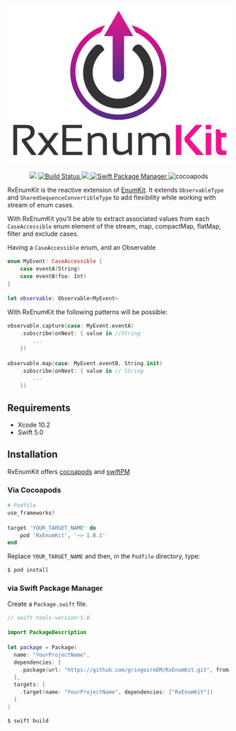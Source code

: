 <p align="center">
    <img src="./RxEnumKit.png" alt="RxEnumKit"/>
</p>

<p align="center">
    <img src="https://img.shields.io/badge/Swift-5.0-orange.svg" />
    <a href="https://travis-ci.org/gringoireDM/RxEnumKit">
        <img src="https://travis-ci.org/gringoireDM/RxEnumKit.svg?branch=master" alt="Build Status" />
    </a>
    <a href="https://codecov.io/gh/gringoireDM/RxEnumKit">
        <img src="https://codecov.io/gh/gringoireDM/RxEnumKit/branch/master/graph/badge.svg" />
    </a>
    <a href="https://swift.org/package-manager">
        <img src="https://img.shields.io/badge/swiftPM-compatible-brightgreen.svg?style=flat" alt="Swift Package Manager" />
    </a>
    <img src="https://cocoapod-badges.herokuapp.com/v/RxEnumKit/badge.png" alt="cocoapods" />
</p>

RxEnumKit is the reactive extension of [EnumKit](https://github.com/gringoireDM/EnumKit.git). It extends `ObservableType` and `SharedSequenceConvertibleType` to add flexibility while working with stream of enum cases.

With RxEnumKit you'll be able to extract associated values from each `CaseAccessible` enum element of the stream, map, compactMap, flatMap, filter and exclude cases.

Having a `CaseAccessible` enum, and an Observable

```swift
enum MyEvent: CaseAccessible {
    case eventA(String)
    case eventB(foo: Int)
}

let observable: Observable<MyEvent>
```

With RxEnumKit the following patterns will be possible:

```swift
observable.capture(case: MyEvent.eventA)
    .subscribe(onNext: { value in //String
        ...
    })

observable.map(case: MyEvent.eventB, String.init)
    .subscribe(onNext: { value in // String
        ...
    })
```

## Requirements

* Xcode 10.2
* Swift 5.0


## Installation

RxEnumKit offers [cocoapods](https://cocoapods.org) and [swiftPM](https://swift.org/package-manager)

### Via Cocoapods

```ruby
# Podfile
use_frameworks!

target 'YOUR_TARGET_NAME' do
    pod 'RxEnumKit', '~> 1.0.1'
end
```

Replace `YOUR_TARGET_NAME` and then, in the `Podfile` directory, type:

```bash
$ pod install
```

### via Swift Package Manager

Create a `Package.swift` file.

```swift
// swift-tools-version:5.0

import PackageDescription

let package = Package(
  name: "YourProjectName",
  dependencies: [
    .package(url: "https://github.com/gringoireDM/RxEnumKit.git", from: "1.0.1")
  ],
  targets: [
    .target(name: "YourProjectName", dependencies: ["RxEnumKit"])
  ]
)
```

```bash
$ swift build
```
